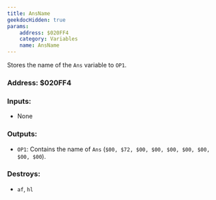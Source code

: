 ```yaml
---
title: AnsName
geekdocHidden: true
params:
    address: $020FF4
    category: Variables
    name: AnsName
---
```


Stores the name of the `Ans` variable to `OP1`.

### Address: $020FF4

### Inputs:
* None

### Outputs:
* `OP1`: Contains the name of `Ans` (`$00, $72, $00, $00, $00, $00, $00, $00, $00`).

### Destroys:
* `af`, `hl`
